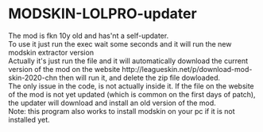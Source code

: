 # MODSKIN-LOLPRO-updater
<div font-size=15>The mod is fkn 10y old and has'nt a self-updater.<div\>

<br/>
To use it just run the exec wait some seconds and it will run the new modskin extractor version  

<br/>
Actually it's just run the file and it will automatically download the current version of the mod on the website http://leagueskin.net/p/download-mod-skin-2020-chn then will run it, and delete the zip file dowloaded.

<br/>
The only issue in the code, is not actually inside it. If the file on the website of the mod is not yet updated (which is common on the first days of patch), the updater will download and install an old version of the mod.

<br/>
Note: this program also works to install modskin on your pc if it is not installed yet.
